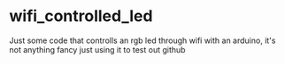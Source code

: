 # wifi_controlled_led
Just some code that controlls an rgb led through wifi with an arduino, it's not anything fancy just using it to test out github
